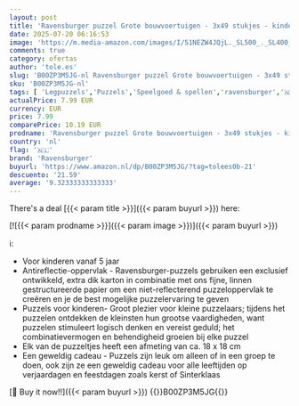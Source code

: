 ```yaml
---
layout: post
title: 'Ravensburger puzzel Grote bouwvoertuigen - 3x49 stukjes - kinderpuzzel'
date: 2025-07-20 06:16:53
image: 'https://m.media-amazon.com/images/I/51NEZW4JQjL._SL500_._SL400_.jpg'
comments: true
category: ofertas
author: 'tole.es'
slug: 'B00ZP3M5JG-nl Ravensburger puzzel Grote bouwvoertuigen - 3x49 stukjes -...'
sku: 'B00ZP3M5JG-nl'
tags: [ 'Legpuzzels','Puzzels','Speelgoed & spellen','ravensburger','🇳🇱', ]
actualPrice: 7.99 EUR
currency: EUR
price: 7.99
comparePrice: 10.19 EUR
prodname: 'Ravensburger puzzel Grote bouwvoertuigen - 3x49 stukjes - kinderpuzzel'
country: 'nl'
flag: '🇳🇱'
brand: 'Ravensburger'
buyurl: 'https://www.amazon.nl/dp/B00ZP3M5JG/?tag=tolees0b-21'
descuento: '21.59'
average: '9.32333333333333'
---
```


There's a deal [{{< param title >}}]({{< param buyurl >}})  here:

[![{{< param prodname >}}]({{< param image >}})]({{< param buyurl >}})

ℹ️:

- Voor kinderen vanaf 5 jaar
- Antireflectie-oppervlak - Ravensburger-puzzels gebruiken een exclusief ontwikkeld, extra dik karton in combinatie met ons fijne, linnen gestructureerde papier om een ​​niet-reflecterend puzzeloppervlak te creëren en je de best mogelijke puzzelervaring te geven
- Puzzels voor kinderen- Groot plezier voor kleine puzzelaars; tijdens het puzzelen ontdekken de kleinsten hun grootse vaardigheden, want puzzelen stimuleert logisch denken en vereist geduld; het combinatievermogen en behendigheid groeien bij elke puzzel
- Elk van de puzzeltjes heeft een afmeting van ca. 18 x 18 cm
- Een geweldig cadeau - Puzzels zijn leuk om alleen of in een groep te doen, ook zijn ze een geweldig cadeau voor alle leeftijden op verjaardagen en feestdagen zoals kerst of Sinterklaas

[🛒 Buy it now!!]({{< param buyurl >}})
{{<world>}}B00ZP3M5JG{{</world>}}
